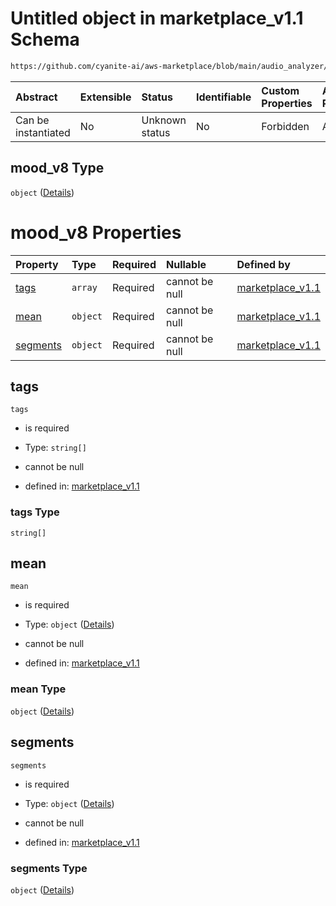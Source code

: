 # Untitled object in marketplace\_v1.1 Schema

```txt
https://github.com/cyanite-ai/aws-marketplace/blob/main/audio_analyzer/schemes/marketplace_v1.1/schema/marketplace_v1.1.schema.json#/properties/analysis/properties/mood_v8
```



| Abstract            | Extensible | Status         | Identifiable | Custom Properties | Additional Properties | Access Restrictions | Defined In                                                                                       |
| :------------------ | :--------- | :------------- | :----------- | :---------------- | :-------------------- | :------------------ | :----------------------------------------------------------------------------------------------- |
| Can be instantiated | No         | Unknown status | No           | Forbidden         | Allowed               | none                | [marketplace\_v1.1.schema.json\*](../schema/marketplace_v1.1.schema.json "open original schema") |

## mood\_v8 Type

`object` ([Details](marketplace_v1-properties-analysis-properties-mood_v8.md))

# mood\_v8 Properties

| Property              | Type     | Required | Nullable       | Defined by                                                                                                                                                                                                                                                                                          |
| :-------------------- | :------- | :------- | :------------- | :-------------------------------------------------------------------------------------------------------------------------------------------------------------------------------------------------------------------------------------------------------------------------------------------------- |
| [tags](#tags)         | `array`  | Required | cannot be null | [marketplace\_v1.1](marketplace_v1-properties-analysis-properties-mood_v8-properties-tags.md "https://github.com/cyanite-ai/aws-marketplace/blob/main/audio_analyzer/schemes/marketplace_v1.1/schema/marketplace_v1.1.schema.json#/properties/analysis/properties/mood_v8/properties/tags")         |
| [mean](#mean)         | `object` | Required | cannot be null | [marketplace\_v1.1](marketplace_v1-properties-analysis-properties-mood_v8-properties-mean.md "https://github.com/cyanite-ai/aws-marketplace/blob/main/audio_analyzer/schemes/marketplace_v1.1/schema/marketplace_v1.1.schema.json#/properties/analysis/properties/mood_v8/properties/mean")         |
| [segments](#segments) | `object` | Required | cannot be null | [marketplace\_v1.1](marketplace_v1-properties-analysis-properties-mood_v8-properties-segments.md "https://github.com/cyanite-ai/aws-marketplace/blob/main/audio_analyzer/schemes/marketplace_v1.1/schema/marketplace_v1.1.schema.json#/properties/analysis/properties/mood_v8/properties/segments") |

## tags



`tags`

*   is required

*   Type: `string[]`

*   cannot be null

*   defined in: [marketplace\_v1.1](marketplace_v1-properties-analysis-properties-mood_v8-properties-tags.md "https://github.com/cyanite-ai/aws-marketplace/blob/main/audio_analyzer/schemes/marketplace_v1.1/schema/marketplace_v1.1.schema.json#/properties/analysis/properties/mood_v8/properties/tags")

### tags Type

`string[]`

## mean



`mean`

*   is required

*   Type: `object` ([Details](marketplace_v1-properties-analysis-properties-mood_v8-properties-mean.md))

*   cannot be null

*   defined in: [marketplace\_v1.1](marketplace_v1-properties-analysis-properties-mood_v8-properties-mean.md "https://github.com/cyanite-ai/aws-marketplace/blob/main/audio_analyzer/schemes/marketplace_v1.1/schema/marketplace_v1.1.schema.json#/properties/analysis/properties/mood_v8/properties/mean")

### mean Type

`object` ([Details](marketplace_v1-properties-analysis-properties-mood_v8-properties-mean.md))

## segments



`segments`

*   is required

*   Type: `object` ([Details](marketplace_v1-properties-analysis-properties-mood_v8-properties-segments.md))

*   cannot be null

*   defined in: [marketplace\_v1.1](marketplace_v1-properties-analysis-properties-mood_v8-properties-segments.md "https://github.com/cyanite-ai/aws-marketplace/blob/main/audio_analyzer/schemes/marketplace_v1.1/schema/marketplace_v1.1.schema.json#/properties/analysis/properties/mood_v8/properties/segments")

### segments Type

`object` ([Details](marketplace_v1-properties-analysis-properties-mood_v8-properties-segments.md))
